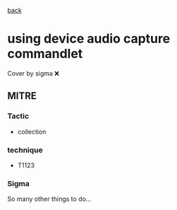 [back](../index.md)
# using device audio capture commandlet
Cover by sigma :x: 

## MITRE
### Tactic
  - collection

### technique
  - T1123

### Sigma

 So many other things to do...